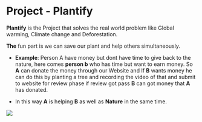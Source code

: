 # Project - Plantify

**Plantify**  is the Project that solves the real world problem like Global warming, Climate change and Deforestation.

**The** fun part is we can save our plant and help others simultaneously.

* **Example**: Person A have money but dont have time to give back to the nature, here comes **person b** who has time but want to earn money. So **A** can donate the money through our Website and If **B** wants money he can do this by planting a tree and recording the video of that and submit to website for review phase if review got pass **B** can got money that **A** has donated.

* In this way **A** is helping **B** as well as **Nature** in the same time.

![](https://cdn.discordapp.com/attachments/900789323908153437/901108125183139910/happy.gif)

